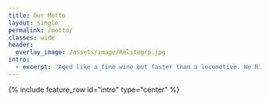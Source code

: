 ```yaml
---
title: Our Motto
layout: single
permalink: /motto/
classes: wide
header:
  overlay_image: /assets/image/Relitegrp.jpg
intro:
  - excerpt: 'Aged like a fine wine but faster than a locomotive. We Ride like Hell and then Wine Down!'
---
```


{% include feature_row id="intro" type="center" %}



